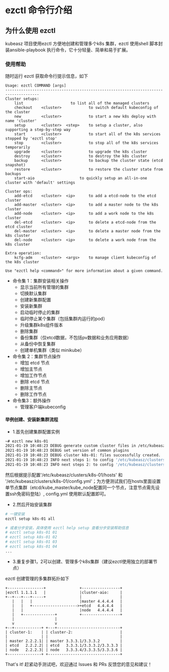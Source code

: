 # ezctl 命令行介绍

## 为什么使用 ezctl

kubeasz 项目使用ezctl 方便地创建和管理多个k8s 集群，ezctl 使用shell 脚本封装ansible-playbook 执行命令，它十分轻量、简单和易于扩展。

### 使用帮助

随时运行 ezctl 获取命令行提示信息，如下

```
Usage: ezctl COMMAND [args]
-------------------------------------------------------------------------------------
Cluster setups:
    list		             to list all of the managed clusters
    checkout    <cluster>            to switch default kubeconfig of the cluster
    new         <cluster>            to start a new k8s deploy with name 'cluster'
    setup       <cluster>  <step>    to setup a cluster, also supporting a step-by-step way
    start       <cluster>            to start all of the k8s services stopped by 'ezctl stop'
    stop        <cluster>            to stop all of the k8s services temporarily
    upgrade     <cluster>            to upgrade the k8s cluster
    destroy     <cluster>            to destroy the k8s cluster
    backup      <cluster>            to backup the cluster state (etcd snapshot)
    restore     <cluster>            to restore the cluster state from backups
    start-aio		             to quickly setup an all-in-one cluster with 'default' settings

Cluster ops:
    add-etcd    <cluster>  <ip>      to add a etcd-node to the etcd cluster
    add-master  <cluster>  <ip>      to add a master node to the k8s cluster
    add-node    <cluster>  <ip>      to add a work node to the k8s cluster
    del-etcd    <cluster>  <ip>      to delete a etcd-node from the etcd cluster
    del-master  <cluster>  <ip>      to delete a master node from the k8s cluster
    del-node    <cluster>  <ip>      to delete a work node from the k8s cluster

Extra operation:
    kcfg-adm    <cluster>  <args>    to manage client kubeconfig of the k8s cluster

Use "ezctl help <command>" for more information about a given command.
```

- 命令集 1：集群安装相关操作
  - 显示当前所有管理的集群
  - 切换默认集群
  - 创建新集群配置
  - 安装新集群
  - 启动临时停止的集群
  - 临时停止某个集群（包括集群内运行的pod）
  - 升级集群k8s组件版本
  - 删除集群
  - 备份集群（仅etcd数据，不包括pv数据和业务应用数据）
  - 从备份中恢复集群
  - 创建单机集群（类似 minikube）
- 命令集 2：集群节点操作
  - 增加 etcd 节点
  - 增加主节点
  - 增加工作节点
  - 删除 etcd 节点
  - 删除主节点
  - 删除工作节点
- 命令集3：额外操作
  - 管理客户端kubeconfig

#### 举例创建、安装新集群流程

- 1.首先创建集群配置实例 

``` bash
~# ezctl new k8s-01
2021-01-19 10:48:23 DEBUG generate custom cluster files in /etc/kubeasz/clusters/k8s-01
2021-01-19 10:48:23 DEBUG set version of common plugins
2021-01-19 10:48:23 DEBUG cluster k8s-01: files successfully created.
2021-01-19 10:48:23 INFO next steps 1: to config '/etc/kubeasz/clusters/k8s-01/hosts'
2021-01-19 10:48:23 INFO next steps 2: to config '/etc/kubeasz/clusters/k8s-01/config.yml'
```
然后根据提示配置'/etc/kubeasz/clusters/k8s-01/hosts' 和 '/etc/kubeasz/clusters/k8s-01/config.yml'；为方便测试我们在hosts里面设置单节点集群（etcd/kube_master/kube_node配置同一个节点，注意节点需先设置ssh免密码登陆）, config.yml 使用默认配置即可。

- 2.然后开始安装集群

``` bash
# 一键安装
ezctl setup k8s-01 all

# 或者分步安装，具体使用 ezctl help setup 查看分步安装帮助信息
# ezctl setup k8s-01 01
# ezctl setup k8s-01 02
# ezctl setup k8s-01 03
# ezctl setup k8s-01 04
... 
```

- 3.重复步骤1，2可以创建、管理多个k8s集群（建议ezctl使用独立的部署节点）

ezctl 创建管理的多集群拓扑如下

```
+----------------+               +-----------------+
|ezctl 1.1.1.1   |               |cluster-aio:     |
+--+---+---+-----+               |                 |
   |   |   |                     |master 4.4.4.4   |
   |   |   +-------------------->+etcd   4.4.4.4   |
   |   |                         |node   4.4.4.4   |
   |   +--------------+          +-----------------+
   |                  |
   v                  v
+--+------------+ +---+----------------------------+
| cluster-1:    | | cluster-2:                     |
|               | |                                |
| master 2.2.2.1| | master 3.3.3.1/3.3.3.2         |
| etcd   2.2.2.2| | etcd   3.3.3.1/3.3.3.2/3.3.3.3 |
| node   2.2.2.3| | node   3.3.3.4/3.3.3.5/3.3.3.6 |
+---------------+ +--------------------------------+
```

That's it! 赶紧动手测试吧，欢迎通过 Issues 和 PRs 反馈您的意见和建议！
